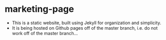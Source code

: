 # marketing-page

* This is a static website, built using Jekyll for organization and simplicity.
* It is being hosted on Github pages off of the master branch, i.e. do not work off of the master branch...
